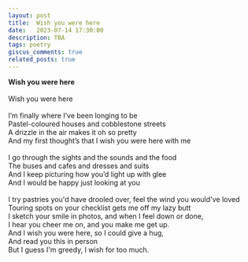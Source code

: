 ```yaml
---
layout: post
title:  Wish you were here
date:   2023-07-14 17:30:00
description: TBA
tags: poetry
giscus_comments: true
related_posts: true
---
```


<div class="poem">
<b>Wish you were here</b><br><br>Wish you were here<br><br>I’m finally where I’ve been longing to be<br>Pastel-coloured houses and cobblestone streets<br>A drizzle in the air makes it oh so pretty<br>And my first thought’s that I wish you were here with me<br><br>I go through the sights and the sounds and the food<br>The buses and cafes and dresses and suits<br>And I keep picturing how you’d light up with glee<br>And I would be happy just looking at you<br><br>I try pastries you'd have drooled over, feel the wind you would've loved<br>Touring spots on your checklist gets me off my lazy butt<br>I sketch your smile in photos, and when I feel down or done,<br>I hear you cheer me on, and you make me get up.<br>And I wish you were here, so I could give a hug,<br>And read you this in person<br>But I guess I'm greedy, I wish for too much.</div>